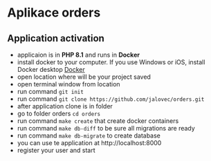 # Aplikace orders
## Application activation
- applicaion is in **PHP 8.1** and runs in **Docker**
- install docker to your computer. If you use Windows or iOS, install Docker desktop [Docker](https://docs.docker.com/engine/install/)
- open location where will be your project saved
- open terminal window from location
- run command `git init`
- run command `git clone https://github.com/jalovec/orders.git`
- after application clone is in folder
- go to folder orders `cd orders`
- run command `make create` that create docker containers
- run command `make db-diff` to be sure all migrations are ready
- run command `make db-migrate` to create database
- you can use te application at http://localhost:8000
- register your user and start

